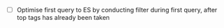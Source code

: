 - [ ] Optimise first query to ES by conducting filter during first query, after top tags has already been taken